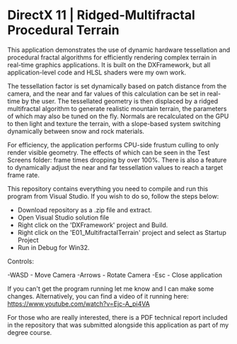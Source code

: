 # DirectX 11 | Ridged-Multifractal Procedural Terrain

This application demonstrates the use of dynamic hardware tessellation and procedural fractal algorithms for efficiently rendering complex terrain in real-time graphics applications. It is built on the DXFramework, but all application-level code and HLSL shaders were my own work. 

The tessellation factor is set dynamically based on patch distance from the camera, and the near and far values of this calculation can be set in real-time by the user. The tessellated geometry is then displaced by a ridged multifractal algorithm to generate realistic mountain terrain, the parameters of which may also be tuned on the fly. Normals are recalculated on the GPU to then light and texture the terrain, with a slope-based system switching dynamically between snow and rock materials. 

For efficiency, the application performs CPU-side frustum culling to only render visible geometry. The effects of which can be seen in the Test Screens folder: frame times dropping by over 100%. There is also a feature to dynamically adjust the near and far tessellation values to reach a target frame rate.

This repository contains everything you need to compile and run this program from Visual Studio. If you wish to do so, follow the steps below:

- Download repository as a .zip file and extract.
- Open Visual Studio solution file
- Right click on the 'DXFramework' project and Build.
- Right click on the 'E01_MultifractalTerrain' project and select as Startup Project
- Run in Debug for Win32. 

Controls:

-WASD - Move Camera
-Arrows - Rotate Camera
-Esc - Close application

If you can't get the program running let me know and I can make some changes. Alternatively, you can find a video of it running here: https://www.youtube.com/watch?v=Ejc-A_pi4VA

For those who are really interested, there is a PDF technical report included in the repository that was submitted alongside this application as part of my degree course. 

